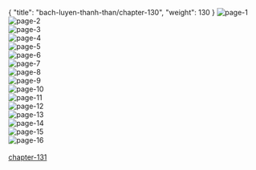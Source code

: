 { "title": "bach-luyen-thanh-than/chapter-130", "weight": 130 }
<img src="bach-luyen-thanh-than_0130_01-87bda004c520390777e835669e2de2d9.webp" alt="page-1" origin="http://1.bp.blogspot.com/-fRQI15KBgMk/WXwIYqGhplI/AAAAAAAAdiQ/8sREuxDNrZ8tFtdQfWMAj-oPzmCm0Ep7QCLcBGAs/s1600/2.jpg?imgmax=0"><br/>
<img src="bach-luyen-thanh-than_0130_02-480c73ec562601ac30cd3ace2c5c0218.webp" alt="page-2" origin="http://1.bp.blogspot.com/-qg2Dm_cprbU/WXwIZO2OytI/AAAAAAAAdiU/VrNzgiWxIKEfu2W2RbgqcDfeI3VX7PmMQCLcBGAs/s1600/3.jpg?imgmax=0"><br/>
<img src="bach-luyen-thanh-than_0130_03-ae17e8715e0385aacf377c2db072abc9.webp" alt="page-3" origin="http://1.bp.blogspot.com/-7A_cQSNbKi4/WXwIZTrjLFI/AAAAAAAAdiY/p3yZK61iHGoYdvGYWmMJZktoLFknjQbYACLcBGAs/s1600/4.jpg?imgmax=0"><br/>
<img src="bach-luyen-thanh-than_0130_04-e4935f5affd023baa6b249411184918c.webp" alt="page-4" origin="http://1.bp.blogspot.com/-WlicJ2tRFzg/WXwIZiGOmVI/AAAAAAAAdic/suBFaIzvA4QA0sJZubbLcfliNCjQMKNywCLcBGAs/s1600/5.jpg?imgmax=0"><br/>
<img src="bach-luyen-thanh-than_0130_05-f7434d8603e8964e964ffcfd5dc6ee6f.webp" alt="page-5" origin="http://1.bp.blogspot.com/-s1hBAnJ9Tqs/WXwIZ_DzPtI/AAAAAAAAdig/YFJouM4sU4k_PtyqJe_Zd_oLDemcUqoyQCLcBGAs/s1600/6.jpg?imgmax=0"><br/>
<img src="bach-luyen-thanh-than_0130_06-cb8a2eac8b134aa9524217f0fd4c50c9.webp" alt="page-6" origin="http://1.bp.blogspot.com/-wrdFHhF563k/WXwIaFLpKYI/AAAAAAAAdik/j0cQb2Fo8kIc2ADesv_CNkVu5WidBLh-gCLcBGAs/s1600/7.jpg?imgmax=0"><br/>
<img src="bach-luyen-thanh-than_0130_07-38c8849f4aa3ac0de9c984c117119cc8.webp" alt="page-7" origin="http://1.bp.blogspot.com/-nsZcujDdku0/WXwIaFqzA_I/AAAAAAAAdio/A26n7PQph9w7_hYE3JlyjH0V_FqXl7ySACLcBGAs/s1600/8.jpg?imgmax=0"><br/>
<img src="bach-luyen-thanh-than_0130_08-53ee761acf3e889ef8ec999156181de1.webp" alt="page-8" origin="http://1.bp.blogspot.com/-T2kiJ9cUKQA/WXwIatxjaMI/AAAAAAAAdis/JXiyq8CV8j0jwCQQiNZOCXCiwTTaTqaewCLcBGAs/s1600/9.jpg?imgmax=0"><br/>
<img src="bach-luyen-thanh-than_0130_09-638559a7acefe96a44c8c6694b98198f.webp" alt="page-9" origin="http://1.bp.blogspot.com/-EzZ6Ox6Bdho/WXwIWvSuZwI/AAAAAAAAdh0/B8Ni-EemZRY6mQRWqoacJSGC0OELYr-tgCLcBGAs/s1600/10.jpg?imgmax=0"><br/>
<img src="bach-luyen-thanh-than_0130_10-32f213146b8d380678cbf6d910df88f1.webp" alt="page-10" origin="http://1.bp.blogspot.com/-PdqD8T8WUsg/WXwIWhr-N3I/AAAAAAAAdh4/xLocl05zB-EnmbuD15-OOml7XykZT-NLQCLcBGAs/s1600/11.jpg?imgmax=0"><br/>
<img src="bach-luyen-thanh-than_0130_11-7b8c546141bf273ba3668db4db1db3dd.webp" alt="page-11" origin="http://1.bp.blogspot.com/-v4ScNIbUBlw/WXwIWhAu3YI/AAAAAAAAdhw/IwLgk2p1fsEx5KpYCm9nH-TklQx3RRftQCLcBGAs/s1600/12.jpg?imgmax=0"><br/>
<img src="bach-luyen-thanh-than_0130_12-e92b4d5251d295de686d6ab7ffd427a5.webp" alt="page-12" origin="http://1.bp.blogspot.com/-E6B5-W98Dg0/WXwIXkGeeOI/AAAAAAAAdiA/cWboVLjsFf4CWp7zT9mRE_UBH7NQweuEACLcBGAs/s1600/13.jpg?imgmax=0"><br/>
<img src="bach-luyen-thanh-than_0130_13-4bee335e9586257b97223881fa925df4.webp" alt="page-13" origin="http://1.bp.blogspot.com/-gtuRuUED39Y/WXwIXhnltKI/AAAAAAAAdh8/7M_ToZ99WQsYJcO0bmCBWvjaALlUOURpwCLcBGAs/s1600/14.jpg?imgmax=0"><br/>
<img src="bach-luyen-thanh-than_0130_14-f51bdb2df02484b453c3c1971b8b5b1e.webp" alt="page-14" origin="http://1.bp.blogspot.com/-Mmn03elTrNY/WXwIX9QSVDI/AAAAAAAAdiE/IqYbZM0gM3USZmqAADeLTg8Yf_Uk3GdiQCLcBGAs/s1600/15.jpg?imgmax=0"><br/>
<img src="bach-luyen-thanh-than_0130_15-ef88ea610ac682a2af9184fba3289d47.webp" alt="page-15" origin="http://1.bp.blogspot.com/-1qoihT7JYAs/WXwIYcHUyyI/AAAAAAAAdiI/sW8GWPTSijA1BlUTdvtt6J0cxl6tPZEvQCLcBGAs/s1600/16.jpg?imgmax=0"><br/>
<img src="bach-luyen-thanh-than_0130_16-d6c3c90a47425a3d8e837f1126c5ab5f.webp" alt="page-16" origin="http://1.bp.blogspot.com/-ARI0ULwz_4U/WXwIYb3f0eI/AAAAAAAAdiM/ZNN7w9j1N3U_Sdhy7YzFx0IBffuKV1ncQCLcBGAs/s1600/17.jpg?imgmax=0"><br/>
<br/><a class="nextchap" href="/bach-luyen-thanh-than/chapter-131">chapter-131</a>
